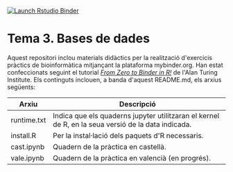   <!-- badges: start -->
  [![Launch Rstudio Binder](http://mybinder.org/badge_logo.svg)](https://mybinder.org/v2/gh/IgnasiLucas/T3_databases/soca?urlpath=lab)
  <!-- badges: end -->

# Tema 3. Bases de dades

Aquest repositori inclou materials didàctics per la realització d'exercicis pràctics
de bioinformàtica mitjançant la plataforma mybinder.org. Han estat confeccionats
seguint el tutorial [*From Zero to Binder in R!*](https://github.com/alan-turing-institute/the-turing-way/blob/master/workshops/boost-research-reproducibility-binder/workshop-presentations/zero-to-binder-r.md)
de l'Alan Turing Institute. Els continguts inclouen, a banda d'aquest README.md, els
arxius següents:

| Arxiu       | Descripció                                                                                         |
| ----------- | -------------------------------------------------------------------------------------------------- |
| runtime.txt | Indica que els quaderns jupyter utilitzaran el kernel de R, en la seua versió de la data indicada. |
| install.R   | Per la instal·lació dels paquets d'R necessaris.                                                   |
| cast.ipynb  | Quadern de la pràctica en castellà.                                                                |
| vale.ipynb  | Quadern de la pràctica en valencià (en progrés).                                                   |



